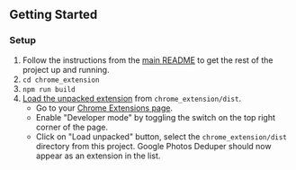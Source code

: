 ## Getting Started

### Setup

1. Follow the instructions from the [main README](../README.md) to get the rest of the project up and running.
1. `cd chrome_extension`
1. `npm run build`
1. [Load the unpacked extension](https://developer.chrome.com/docs/extensions/mv3/getstarted/development-basics/#load-unpacked) from `chrome_extension/dist`.
   - Go to your [Chrome Extensions page](chrome://extensions/).
   - Enable "Developer mode" by toggling the switch on the top right corner of the page.
   - Click on "Load unpacked" button, select the `chrome_extension/dist` directory from this project. Google Photos Deduper should now appear as an extension in the list.
